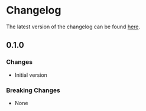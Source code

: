 # Changelog

The latest version of the changelog can be found [here](https://github.com/Azure/bicep-registry-modules/blob/main/avm/ptn/subscription/service-health-alerts/CHANGELOG.md).

## 0.1.0

### Changes

- Initial version

### Breaking Changes

- None
